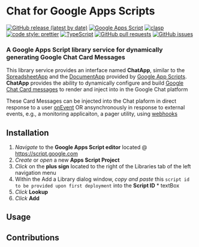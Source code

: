 # Chat for Google Apps Scripts
[![GitHub release (latest by date)](https://img.shields.io/github/v/release/daubejb/ChatGoogleAppsScript)](../../../releases/latest)
[![Google Apps Script](https://img.shields.io/badge/google%20apps%20script-v8-%234285f4)](//developers.google.com/apps-script/guides/v8-runtime)
[![clasp](https://img.shields.io/badge/built%20with-clasp-4285f4.svg)](//github.com/google/clasp)
[![code style: prettier](https://img.shields.io/badge/code_style-prettier-ff69b4.svg?style=flat-square)](//github.com/prettier/prettier)
[![TypeScript](https://img.shields.io/badge/typescript-4.2.4-%23294E80)](//typescriptlang.org/docs/handbook/release-notes/typescript-3-9.html)
[![GitHub pull requests](https://img.shields.io/github/issues-pr/daubejb/ChatGoogleAppsScript)](../../../pulls)
[![GitHub issues](https://img.shields.io/github/issues/daubejb/ChatGoogleAppsScript)](../../../issues)
<!-- [![Tests](https://img.shields.io/endpoint?url=https%3A%2F%2Fscript.google.com%2Fmacros%2Fs%2FAKfycbzle3ze4mtGAcTNPlqISSFxtmPqvdcNOFauiC4Q0g%2Fexec)](//img.shields.io/endpoint?url=https%3A%2F%2Fscript.google.com%2Fmacros%2Fs%2FAKfycbzle3ze4mtGAcTNPlqISSFxtmPqvdcNOFauiC4Q0g%2Fexec?nocache) -->

### A Google Apps Script library service for dynamically generating Google Chat Card Messages


This library service provides an interface named **ChatApp**, similar to the [SpreadsheetApp](https://developers.google.com/apps-script/reference/spreadsheet/spreadsheet-app) and the [DocumentApp](https://developers.google.com/apps-script/reference/document/document-app) provided by [Google App Scripts](https://developers.google.com/apps-script).  **ChatApp** provides the ability to dynamically configure and build [Google Chat Card messages](https://developers.google.com/chat/reference/message-formats/cards) to render and inject into in the Google Chat platform

These Card Messages can be injected into the Chat plaform in direct response to a user [onEvent](https://developers.google.com/chat/reference/message-formats/events) OR ansynchronously in response to external events, e.g., a monitoring applicaiton, a pager utility, using [webhooks](https://developers.google.com/chat/reference/message-formats/events)

## Installation

1. *Navigate* to the **Google Apps Script editor** located @ https://script.google.com
2. *Create* or *open* a new **Apps Script Project**
3. *Click* on the **plus sign** located to the right of the Libraries tab of the left navigation menu
4. Within the Add a Library dialog window, *copy and paste* this `script id to be provided upon first deployment` into the **Script ID** * textBox
5. *Click* **Lookup**
6. *Click* **Add**
## Usage

## Contributions

